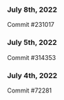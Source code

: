 ### July 8th, 2022

Commit #231017

### July 5th, 2022

Commit #314353


### July 4th, 2022

Commit #72281

